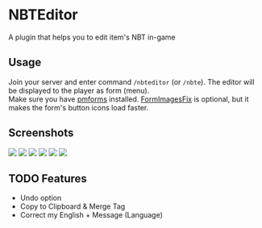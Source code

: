 # NBTEditor
A plugin that helps you to edit item's NBT in-game
## Usage
Join your server and enter command `/nbteditor` (or `/nbte`). The editor will be displayed to the player as form (menu).    
Make sure you have [pmforms](https://poggit.pmmp.io/ci/dktapps-pm-pl/pmforms) installed. [FormImagesFix](https://poggit.pmmp.io/ci/Muqsit/FormImagesFix) is optional, but it makes the form's button icons load faster.
## Screenshots
![](https://i.imgur.com/1eJr22H.png) ![](https://i.imgur.com/mEc7Cuh.png) ![](https://i.imgur.com/sXV7IN5.png) ![](https://i.imgur.com/6sLJctr.png) ![](https://i.imgur.com/mvl8Kbg.png) ![](https://i.imgur.com/4u3pkr4.png)
## TODO Features
 - Undo option
 - Copy to Clipboard & Merge Tag
 - Correct my English + Message (Language)
